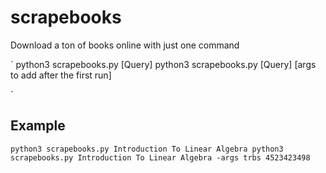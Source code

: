 # scrapebooks

Download a ton of books online with just one command

`
python3 scrapebooks.py [Query]
python3 scrapebooks.py [Query] [args to add after the first run]

`

## Example
`
python3 scrapebooks.py Introduction To Linear Algebra
python3 scrapebooks.py Introduction To Linear Algebra -args trbs 4523423498
`
